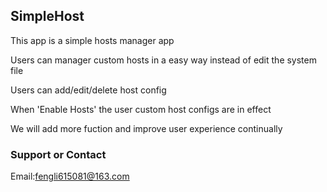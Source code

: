 ## SimpleHost

This app is a simple hosts manager app

Users can manager custom hosts in a easy way instead of edit the system file

Users can add/edit/delete host config 

When 'Enable Hosts' the user custom host configs are in effect

We will add more fuction and improve user experience continually

### Support or Contact

Email:fengli615081@163.com
